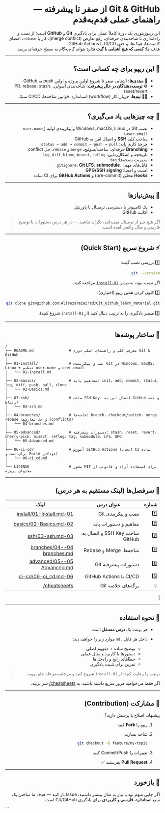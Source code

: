 
<div dir="rtl" align="right">

# Git & GitHub از صفر تا پیشرفته — راهنمای عملی قدم‌به‌قدم

این ریپوزیتوری یک دورهٔ کاملاً عملی برای یادگیری **Git** و **GitHub** است؛ از نصب و راه‌اندازی تا شاخه‌بندی حرفه‌ای، رفع تعارض (merge conflict)، کار با `rebase`، امضای کامیت‌ها، هوک‌ها، و حتی CI/CD با GitHub Actions.  
هدف ما: **کسی که هیچ آشنایی با گیت ندارد** بتواند گام‌به‌گام به سطح حرفه‌ای برسد.

---

## 👥 این ریپو برای چه کسانی است؟
- 🧩 **مبتدی‌ها:** آشنایی صفر تا شروع اولین پروژه و اولین push به GitHub  
- ⚙️ **توسعه‌دهندگان در حال پیشرفت:** شاخه‌بندی اصولی، PR، rebase، stash، reset/revert  
- 🧑‍💻 **تیم‌ها:** جریان کار (workflow) استاندارد، قوانین شاخه‌ها، CI/CD سبک  

---

## 🧠 چه چیزهایی یاد می‌گیری؟
- نصب Git در Windows, macOS, Linux و پیکربندی اولیه (`user.name`, `user.email`)  
- ساخت کلید **SSH** و اتصال امن به GitHub  
- چرخهٔ کاری پایه: `status → add → commit → push → pull`  
- **Branching** حرفه‌ای: ساخت/سوئیچ، `merge` و `rebase`، حل conflict  
- تاریخچه و اشکال‌زدایی: `log`, `diff`, `blame`, `bisect`, `reflog`  
- مدیریت نسخه‌ها: `tag`  
- فایل‌های مهم: `.gitignore`، **Git LFS**، **submodule**  
- امنیت و امضا: **GPG/SSH signing**  
- **Hooks** محلی (pre-commit) و **GitHub Actions** برای CI ساده  

---

## 🧰 پیش‌نیازها
- یک کامپیوتر با دسترسی ترمینال یا پاورشِل  
- اکانت GitHub  

> اگر هیچ چیز از ترمینال نمی‌دانید، نگران نباشید — در هر درس دستورات با توضیح فارسی و مثال واقعی آمده است.

---

## ⚡ شروع سریع (Quick Start)

1️⃣ بررسی نصب گیت:
```bash
git --version
````

اگر نصب نبود، به درس [`01-install`](./Farsi_version/01-install/01-Install.md) مراجعه کنید.

2️⃣ کلون کردن همین ریپو (اختیاری):

```bash
git clone git@github.com:Alirezarezairad/Git_Github_lehrn_Material.git
```

3️⃣ مسیر یادگیری را به ترتیب دنبال کنید (از `01-install` شروع کنید).

---

## 📁 ساختار پوشه‌ها

<div dir="ltr" align="left">

```
/
├── README.md                # معرفی کلی و راهنمای اصلی دوره Git & GitHub
│
├── 01-install/              # نصب و پیکربندی Git در Windows, macOS, Linux + تنظیم user.name و user.email
│   └── 01-Install.md
│
├── 02-basics/               # مفاهیم پایه: init, add, commit, status, log, diff, push, pull, clone
│   └── 02-Basics.md
│
├── 03-ssh/                  # ساخت SSH Key، اتصال امن به GitHub و تست ارتباط
│   └── 03-ssh.md
│
├── 04-branches/             # شاخه‌ها: branch، checkout/switch، merge، rebase و حل تعارض‌ها (conflicts)
│   └── 04-branches.md
│
├── 05-advanced/             # دستورات پیشرفته: stash، reset، revert، cherry-pick، bisect، reflog، tag، submodule، LFS، GPG
│   └── 05-Advanced.md
│
├── 06-ci-cd/                # آموزش GitHub Actions (ایجاد CI ساده برای تست و Build خودکار)
│   └── 06-ci_cd.md
│
└── LICENSE                  # مجوز MIT برای استفاده آزاد و قانونی از محتوای پروژه
```

</div>

---
## 🧭 سرفصل‌ها (لینک مستقیم به هر درس)

| شماره | عنوان درس                      | لینک                                                                 |
|--------|--------------------------------|----------------------------------------------------------------------|
| 1️⃣   | نصب و پیکربندی Git             | [01-install/01-Install.md](./Farsi_version/01-install/01-Install.md) |
| 2️⃣   | مفاهیم و دستورات پایه          | [02-basics/02-Basics.md](./Farsi_version/02-Basics/02-Basics.md)   |
| 3️⃣   | ساخت SSH Key و اتصال به GitHub | [03-ssh/03-ssh.md](./Farsi_version/03-ssh/03-ssh.md)               |
| 4️⃣   | شاخه‌ها، Merge و Rebase        | [04-branches/04-branches.md](./Farsi_version/04-branches/04-branches.md) |
| 5️⃣   | دستورات پیشرفته Git            | [05-advanced/05-Advanced.md](./Farsi_version/05-advanced/05-Advanced.md) |
| 6️⃣   | CI/CD با GitHub Actions         | [06-ci-cd/06-ci_cd.md](./Farsi_version/06-ci-cd/06-ci_cd.md)       |
| 💡   | برگه‌های خلاصه Git             | [cheatsheets/](./Farsi_version/cheatsheets/)                        |
|

---

## 🧩 نحوه استفاده

* هر پوشه یک **درس مستقل** است.
* داخل هر فایل `.md` موارد زیر را خواهید دید:

  * توضیح ساده + مفهوم اصلی
  * دستورها با کاربرد و مثال عملی
  * خطاهای رایج و راه‌حل‌ها
  * تمرین برای تثبیت یادگیری

> ترتیب را رعایت کنید؛ از `01-install` شروع کنید و مرحله‌به‌مرحله جلو بروید.

اگر فقط می‌خواهید مرور سریع داشته باشید، به [cheatsheets/](./cheatsheets/) سر بزنید.

---

## 🤝 مشارکت (Contribution)

پیشنهاد، اصلاح یا پرسش دارید؟

1. ریپو را **Fork** کنید
2. شاخه بسازید:

   ```bash
   git checkout -b feature/my-topic
   ```
3. تغییرات را Commit/Push کنید
4. **Pull Request** بفرستید ✅

---

## 💬 بازخورد

اگر جایی مبهم بود یا نیاز به مثال بیشتر داشتید،
Issue باز کنید — هدف ما ساختن یک منبع **استاندارد، فارسی و کاربردی** برای یادگیری Git/GitHub است.

</div>
```
